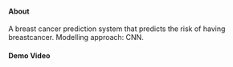 #### About
A breast cancer prediction system that predicts the risk of having breastcancer. Modelling approach: CNN. 

#### Demo Video

